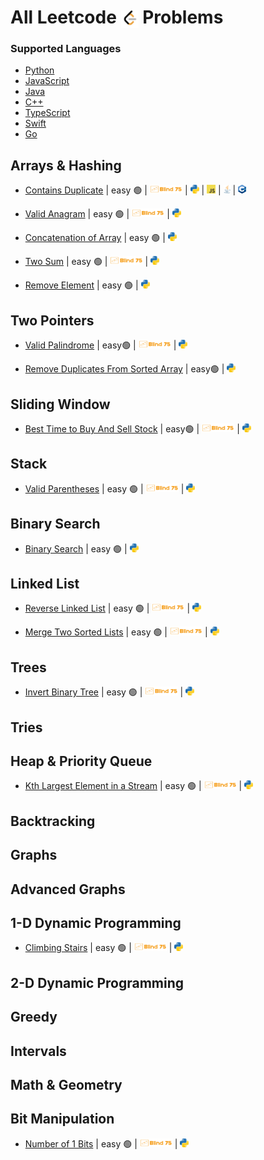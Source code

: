 # All Leetcode <img src="assets/lcLogo.png" style="height: 1em; vertical-align: bottom;"> Problems

### Supported Languages

- [Python](https://github.com/flenhu/leetcode/tree/main/Python)
- [JavaScript](https://github.com/flenhu/leetcode/tree/main/JavaScript)
- [Java](https://github.com/flenhu/leetcode/tree/main/Java)
- [C++](https://github.com/flenhu/leetcode/tree/main/Cpp)
- [TypeScript]()
- [Swift]()
- [Go]()

## Arrays & Hashing

- [Contains Duplicate](https://leetcode.com/problems/contains-duplicate/)
  | easy 🟢
  | [<img src="assets/blind75Logo.png" style="height: 1em;">](blind75.md)
  | [<img src="assets/pythonLogo.png" style="height: 1em; ">](Python/01_arraysAndHashing/0217_containsDuplicate.ipynb)
  | [<img src="assets/jsLogo.png" style="height: 1em; ">]()
  | [<img src="assets/javaLogo.png" style="height: 1em; ">]()
  | [<img src="assets/cppLogo.png" style="height: 1em; ">]()

- [Valid Anagram](https://leetcode.com/problems/valid-anagram/)
  | easy 🟢
  | [<img src="assets/blind75Logo.png" style="height: 1em;">](https://github.com/flenhu/leetcode/blob/main/blind75.md)
  | [<img src="assets/pythonLogo.png" style="height: 1em; ">](Python/01_arraysAndHashing/0242_validAnagram.ipynb)

- [Concatenation of Array](https://leetcode.com/problems/concatenation-of-array/)
  | easy 🟢
  | [<img src="assets/pythonLogo.png" style="height: 1em; ">](Python/01_arraysAndHashing/1929_concatenationofArray.ipynb)

- [Two Sum](https://leetcode.com/problems/two-sum/)
  | easy 🟢
  | [<img src="assets/blind75Logo.png" style="height: 1em;">](blind75.md)
  | [<img src="assets/pythonLogo.png" style="height: 1em; ">](Python/01_arraysAndHashing/0001_twoSum.ipynb)

- [Remove Element](https://leetcode.com/problems/remove-element/)
  | easy 🟢
  | [<img src="assets/pythonLogo.png" style="height: 1em; ">](Python/01_arraysAndHashing/0027_removeElement.ipynb)

## Two Pointers

- [Valid Palindrome](https://leetcode.com/problems/valid-palindrome/)
  | easy🟢
  | [<img src="assets/blind75Logo.png" style="height: 1em;">](blind75.md)
  | [<img src="assets/pythonLogo.png" style="height: 1em; ">](Python/02_twoPointers/0125_validPalindrome.ipynb)

- [Remove Duplicates From Sorted Array](https://leetcode.com/problems/remove-duplicates-from-sorted-array/)
  | easy🟢
  | [<img src="assets/pythonLogo.png" style="height: 1em;">](Python/02_twoPointers/0026_removeDuplicatesFromSortedArray.ipynb)

## Sliding Window

- [Best Time to Buy And Sell Stock](https://leetcode.com/problems/best-time-to-buy-and-sell-stock/)
  | easy🟢
  | [<img src="assets/blind75Logo.png" style="height: 1em;">](blind75.md)
  | [<img src="assets/pythonLogo.png" style="height: 1em;">](Python/03_slidingWindow/0121_bestTimetoBuyAndSellStock.ipynb)

## Stack

- [Valid Parentheses](https://leetcode.com/problems/valid-parentheses/)
  | easy 🟢
  | [<img src="assets/blind75Logo.png" style="height: 1em;">](blind75.md)
  | [<img src="assets/pythonLogo.png" style="height: 1em;">](Python/04_stack/0020_validParentheses.ipynb)

## Binary Search

- [Binary Search](https://leetcode.com/problems/binary-search/)
  | easy 🟢
  | [<img src="assets/pythonLogo.png" style="height: 1em;">](Python/05_binarySearch/0704_binarySearch.ipynb)

## Linked List

- [Reverse Linked List](https://leetcode.com/problems/reverse-linked-list/)
  | easy 🟢
  | [<img src="assets/blind75Logo.png" style="height: 1em;">](blind75.md)
  | [<img src="assets/pythonLogo.png" style="height: 1em;">](Python/06_linkedList/0206_reverseLinkedList.ipynb)

- [Merge Two Sorted Lists](https://leetcode.com/problems/merge-two-sorted-lists/description/)
  | easy 🟢 
  | [<img src="assets/blind75Logo.png" style="height: 1em;">](blind75.md)
  | [<img src="assets/pythonLogo.png" style="height: 1em;">](Python/06_linkedList/0021_mergeTwoSortedLists.ipynb)


## Trees
- [Invert Binary Tree](https://leetcode.com/problems/invert-binary-tree/description/)
  | easy 🟢 
  | [<img src="assets/blind75Logo.png" style="height: 1em;">](blind75.md)
  | [<img src="assets/pythonLogo.png" style="height: 1em;">](Python/07_trees/0226_invertBinaryTree.ipynb)
## Tries

## Heap & Priority Queue
- [Kth Largest Element in a Stream](https://leetcode.com/problems/kth-largest-element-in-a-stream/description/)
  | easy 🟢 
  | [<img src="assets/blind75Logo.png" style="height: 1em;">](blind75.md)
  | [<img src="assets/pythonLogo.png" style="height: 1em;">](Python/09_heapAndPriorityQueue/0703_kthLargestElementInAStream.ipynb)

## Backtracking

## Graphs

## Advanced Graphs

## 1-D Dynamic Programming
- [Climbing Stairs](https://leetcode.com/problems/climbing-stairs/description/)
  | easy 🟢 
  | [<img src="assets/blind75Logo.png" style="height: 1em;">](blind75.md)
  | [<img src="assets/pythonLogo.png" style="height: 1em;">](Python/13_oneDimDP/0070_climbingStairs.ipynb)

## 2-D Dynamic Programming

## Greedy

## Intervals

## Math & Geometry

## Bit Manipulation
- [Number of 1 Bits](https://leetcode.com/problems/number-of-1-bits/description/)
  | easy 🟢 
  | [<img src="assets/blind75Logo.png" style="height: 1em;">](blind75.md)
  | [<img src="assets/pythonLogo.png" style="height: 1em;">](Python/18_bitManipulation/0191_numberOf1Bits.ipynb)
  